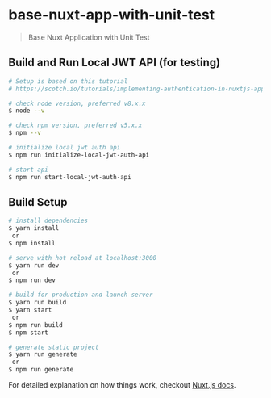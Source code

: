 # base-nuxt-app-with-unit-test

> Base Nuxt Application with Unit Test

<!-- 

BACKUP

## Build and Run Local JWT API (for testing)
``` bash
# Setup is based on this tutorial
# https://scotch.io/tutorials/implementing-authentication-in-nuxtjs-app

# go to api location
#$ cd ./local-jwt-auth-api

#install dependencies
#$ npm install

# install adonisJS globally 
#$ npm i -g @adonisjs/cli #add 'sudo' if not allowed (sudo npm i -g @adonisjs/cli)

# Generate key
#$ adonis key:generate

# Run Migration
#$ adonis migration:run

# Start API
#$ npm start
$ npm run start-local-jwt-auth-api
```

-->

## Build and Run Local JWT API (for testing)
``` bash
# Setup is based on this tutorial
# https://scotch.io/tutorials/implementing-authentication-in-nuxtjs-app

# check node version, preferred v8.x.x 
$ node --v

# check npm version, preferred v5.x.x
$ npm --v

# initialize local jwt auth api
$ npm run initialize-local-jwt-auth-api

# start api
$ npm run start-local-jwt-auth-api

```

## Build Setup

``` bash
# install dependencies
$ yarn install 
 or 
$ npm install

# serve with hot reload at localhost:3000
$ yarn run dev 
 or 
$ npm run dev

# build for production and launch server
$ yarn run build 
$ yarn start 
 or 
$ npm run build
$ npm start

# generate static project
$ yarn run generate 
 or 
$ npm run generate
```


For detailed explanation on how things work, checkout [Nuxt.js docs](https://nuxtjs.org).
